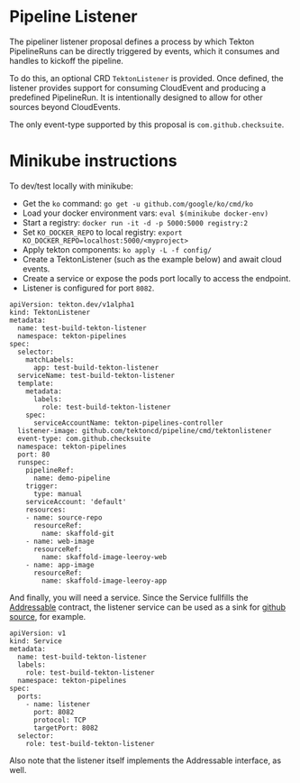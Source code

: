 # Pipeline Listener

The pipeliner listener proposal defines a process by which Tekton PipelineRuns can be directly triggered by events, which it consumes and handles to kickoff the pipeline.

To do this, an optional CRD `TektonListener` is provided. Once defined, the listener provides support for consuming CloudEvent and producing a predefined PipelineRun. It is intentionally designed to allow for other sources beyond CloudEvents.

The only event-type supported by this proposal is `com.github.checksuite`.

# Minikube instructions

To dev/test locally with minikube:


* Get the `ko` command: `go get -u github.com/google/ko/cmd/ko`
* Load your docker environment vars: `eval $(minikube docker-env)`
* Start a registry: `docker run -it -d -p 5000:5000 registry:2`
* Set `KO_DOCKER_REPO` to local registry: `export KO_DOCKER_REPO=localhost:5000/<myproject>`
* Apply tekton components: `ko apply -L -f config/`
* Create a TektonListener (such as the example below) and await cloud events.
* Create a service or expose the pods port locally to access the endpoint.
* Listener is configured for port `8082`.


```
apiVersion: tekton.dev/v1alpha1
kind: TektonListener
metadata:
  name: test-build-tekton-listener
  namespace: tekton-pipelines
spec:
  selector:
    matchLabels:
      app: test-build-tekton-listener
  serviceName: test-build-tekton-listener
  template:
    metadata:
      labels:
        role: test-build-tekton-listener
    spec:
      serviceAccountName: tekton-pipelines-controller
  listener-image: github.com/tektoncd/pipeline/cmd/tektonlistener
  event-type: com.github.checksuite
  namespace: tekton-pipelines
  port: 80
  runspec:
    pipelineRef:
      name: demo-pipeline
    trigger:
      type: manual
    serviceAccount: 'default'
    resources:
    - name: source-repo
      resourceRef:
        name: skaffold-git
    - name: web-image
      resourceRef:
        name: skaffold-image-leeroy-web
    - name: app-image
      resourceRef:
        name: skaffold-image-leeroy-app
```

And finally, you will need a service. Since the Service fullfills the [Addressable](https://github.com/knative/eventing/blob/master/docs/spec/interfaces.md#addressable) contract, the listener service can be used as a sink for [github source](https://knative.dev/docs/reference/eventing/eventing-sources-api/#GitHubSource), for example.

```
apiVersion: v1
kind: Service
metadata:
  name: test-build-tekton-listener
  labels:
    role: test-build-tekton-listener
  namespace: tekton-pipelines
spec:
  ports:
    - name: listener
      port: 8082
      protocol: TCP
      targetPort: 8082
  selector:
    role: test-build-tekton-listener
```
Also note that the listener itself implements the Addressable interface, as well.
